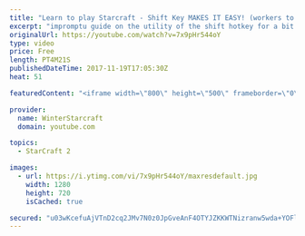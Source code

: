 ```yaml
---
title: "Learn to play Starcraft - Shift Key MAKES IT EASY! (workers to gas, waypoints, ctrl grps, moving)"
excerpt: "impromptu guide on the utility of the shift hotkey for a bit of everything"
originalUrl: https://youtube.com/watch?v=7x9pHr544oY
type: video
price: Free
length: PT4M21S
publishedDateTime: 2017-11-19T17:05:30Z
heat: 51

featuredContent: "<iframe width=\"800\" height=\"500\" frameborder=\"0\" src=\"https://www.youtube.com/embed/7x9pHr544oY\" allow=\"accelerometer; autoplay; encrypted-media; gyroscope; picture-in-picture\" allowfullscreen></iframe>"

provider:
  name: WinterStarcraft
  domain: youtube.com

topics:
  - StarCraft 2

images:
  - url: https://i.ytimg.com/vi/7x9pHr544oY/maxresdefault.jpg
    width: 1280
    height: 720
    isCached: true

secured: "u03wKcefuAjVTnD2cq2JMv7N0z0JpGveAnF4OTYJZKKWTNizranw5wda+YOFlNmzdttgmaoJvbGHR/4O7a+vbwO+vPywSXS+INqpGkpxH8GNNyFR42nmMb5zZDTM4LHFIyEu2ThbOjQAWKSJT6xVp+8mafFXCKWd5qDs9ZSDH9z44WoAUq+P8bVgrGgfrg980T8cBD4LZTFIkObtbln4w1bXkxLnGhY8/f+nMWWkafMxr/dYENl7mCuD13stdcmxcvwIwkTcLSf/yJ4J3f/LDSV13XlfZqAPRIk/3uv1vwcZ+dpS0Z9Ub2MSxOYrA7rLqyaFbbd37NghAmK7js0p9aAtJBQrY4eakOJu39//97E+I5P5bEvL56FEcDBMBuZxOvPE+A8cgNkh5LevlQDNdza1xvULMcGGMhQrzpOpxeo=;3NAmslZt3TcIAkWX7Pu+lA=="
---
```


